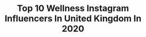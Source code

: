 ---
title: Top 10 Wellness Instagram Influencers In United Kingdom In 2020
description: >-
  Find top wellness Instagram influencers in United Kingdom in 2020. Most popular hashtags: #invertintoequinox #ysydcrew #stayhome #lifeinlockdown.
platform: Instagram
profiles:
  - username: "helen_garner_yoga"
    fullname: >-
      Helen Garner
    location: "United Kingdom"
    followers: 36564
    engagement: 172
    commentsToLikes: 0.216396
    avatar: "https://scontent-amt2-1.cdninstagram.com/v/t51.2885-19/s320x320/81323258_2762229160537482_8944849734196002816_n.jpg?_nc_ht=scontent-amt2-1.cdninstagram.com&_nc_ohc=n4WOuQWIzSYAX8FFt8Y&oh=53b4a11d59a0f948c3d59947dcaa6e02&oe=5EBBC61E"
    verified: false
    hashtags: "#practicealliscoming, #yogafeature, #yogatribe, #forwardfold"
  - username: "abbygfitness_"
    fullname: >-
      Abby Glasson
    location: "United Kingdom"
    followers: 148138
    engagement: 150
    commentsToLikes: 0.065849
    avatar: "https://scontent-nrt1-1.cdninstagram.com/v/t51.2885-19/s320x320/71284809_813821652410044_8026087613184081920_n.jpg?_nc_ht=scontent-nrt1-1.cdninstagram.com&_nc_ohc=wkTWdLAmRigAX_1qPRz&oh=832c9467b3ac33b30e1559573f7b5aea&oe=5EA41B54"
    verified: false
    hashtags: "#fitfamily, #activewear, #abs, #gymgirl"
  - username: "sallyfazeli"
    fullname: >-
      Lifestyle & Wellness
    location: "United Kingdom"
    followers: 50399
    engagement: 134
    commentsToLikes: 0.094807
    avatar: "https://scontent-ams4-1.cdninstagram.com/v/t51.2885-19/s320x320/70406282_764513704009676_8523635518313857024_n.jpg?_nc_ht=scontent-ams4-1.cdninstagram.com&_nc_ohc=0dgwgcjNbzwAX8jKI4V&oh=762e5c9d66f05b3515f4f7c9d375b555&oe=5EBBCBFE"
    verified: false
    hashtags: "#mybootique, #popsayourlife, #thomassaboxsilvertree, #activia"
  - username: "tahlia_coutinho"
    fullname: >-
      Tahlia Rowena Coutinho
    location: "United Kingdom"
    followers: 321548
    engagement: 399
    commentsToLikes: 0.013758
    avatar: "https://scontent-lhr8-1.cdninstagram.com/v/t51.2885-19/s320x320/91909494_226959302008531_503175575007920128_n.jpg?_nc_ht=scontent-lhr8-1.cdninstagram.com&_nc_ohc=ot4Ea0C7hAsAX_xlf6l&oh=b4f199a999d341d8526528d882418cca&oe=5EB9B757"
    verified: false
    hashtags: "#thebeaubrummell, #fashionnovapartner, #gifted, #ad"
  - username: "gabriellepollock"
    fullname: >-
      Gabrielle Savannah 🇿🇦
    location: "United Kingdom"
    followers: 23285
    engagement: 210
    commentsToLikes: 0.126385
    avatar: "https://scontent-arn2-1.cdninstagram.com/v/t51.2885-19/s320x320/57648935_323312838273930_8349841376078200832_n.jpg?_nc_ht=scontent-arn2-1.cdninstagram.com&_nc_ohc=DTJCFTEm16MAX_Uf31I&oh=e9114265944fa8f414cffaa73e4a4eef&oe=5ECCDE56"
    verified: false
    hashtags: "#stayhome, #thisnight, #engagementpartyoutfit, #kenton"
  - username: "myprdiaries"
    fullname: >-
      Bijal Soni
    location: "United Kingdom"
    followers: 26262
    engagement: 110
    commentsToLikes: 0.224917
    avatar: "https://scontent-lhr8-1.cdninstagram.com/v/t51.2885-19/s320x320/39087504_386421608782239_8856037614470299648_n.jpg?_nc_ht=scontent-lhr8-1.cdninstagram.com&_nc_ohc=CE56GbCiuUEAX_j8PIE&oh=a05395c127fa1e513401d7524fe4dfac&oe=5EBAEBCC"
    verified: false
    hashtags: "#pumawomen, #throwback, #staysafe, #indianblogger"
  - username: "jade_packer"
    fullname: >-
      Jade Packer IFBB Elite PRO
    location: "United Kingdom"
    followers: 12606
    engagement: 1027
    commentsToLikes: 0.040470
    avatar: "https://scontent-ams4-1.cdninstagram.com/v/t51.2885-19/s320x320/71201113_440578243520988_1596391991908761600_n.jpg?_nc_ht=scontent-ams4-1.cdninstagram.com&_nc_ohc=Vc6Re0HpwFoAX_8O3gY&oh=daa786a907aaf89d0d2e7938ca193356&oe=5EBA46B4"
    verified: false
    hashtags: "#jointheclub, #bikiniprep, #soapbrows, #bikiniwellness"
  - username: "hi_healthy_hannah"
    fullname: >-
      Han | Healing Chronic Illness
    location: "United Kingdom"
    followers: 11307
    engagement: 634
    commentsToLikes: 0.378557
    avatar: "https://scontent-gmp1-1.cdninstagram.com/v/t51.2885-19/s320x320/90348185_558452928111431_4761721355064311808_n.jpg?_nc_ht=scontent-gmp1-1.cdninstagram.com&_nc_ohc=BVECe0D06jkAX-4DfuI&oh=3f2e29d1da1c3f303a43e3660089c0dd&oe=5EAD4933"
    verified: false
    hashtags: ""
  - username: "sophie.anderton"
    fullname: >-
      Sophie Anderton
    location: "United Kingdom"
    followers: 26231
    engagement: 196
    commentsToLikes: 0.053066
    avatar: "https://scontent-atl3-1.cdninstagram.com/v/t51.2885-19/s320x320/26335789_163039791006705_6327618434926379008_n.jpg?_nc_ht=scontent-atl3-1.cdninstagram.com&_nc_ohc=2OcLZXRs1igAX91aJMa&oh=6f01cb6ed432955fa768daeb7d8fcc37&oe=5EBD238F"
    verified: false
    hashtags: "#chappedskin, #stayhome, #saturdayvibes, #weekendfun"
  - username: "pennylaneisthename"
    fullname: >-
      𝐏 𝐄 𝐍 𝐍 𝐘   𝐋 𝐀 𝐍 𝐄
    location: "United Kingdom"
    followers: 59323
    engagement: 393
    commentsToLikes: 0.016209
    avatar: "https://scontent-lhr8-1.cdninstagram.com/v/t51.2885-19/s320x320/75458079_2514254218788162_8492654282825269248_n.jpg?_nc_ht=scontent-lhr8-1.cdninstagram.com&_nc_ohc=rdg6VQX2SIsAX_unRkg&oh=5ddd943b603cdc02ddeab7ae684a9418&oe=5EBD16EC"
    verified: false
    hashtags: "#stayhome, #lyma, #reflexology, #healthcoach"
---